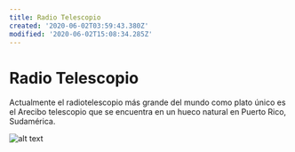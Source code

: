 ```yaml
---
title: Radio Telescopio
created: '2020-06-02T03:59:43.380Z'
modified: '2020-06-02T15:08:34.285Z'
---
```


# Radio Telescopio 

Actualmente el radiotelescopio más grande del mundo como plato único es el Arecibo telescopio que se encuentra en un hueco natural en Puerto Rico, Sudamérica.

![alt text](https://www.elindependiente.com/wp-content/uploads/2017/12/arecibo3_7f03ae76-1e66-4553-afff-09aab10806bc-1440x808.jpg "Logo Title Text 1")
